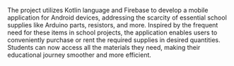 The project utilizes Kotlin language and Firebase to develop a mobile application for Android devices, addressing the scarcity of essential school supplies like Arduino parts, resistors, and more. Inspired by the frequent need for these items in school projects, the application enables users to conveniently purchase or rent the required supplies in desired quantities. Students can now access all the materials they need, making their educational journey smoother and more efficient.
